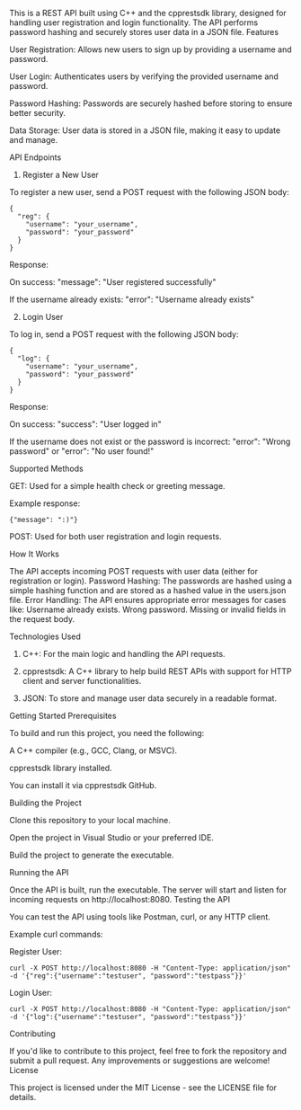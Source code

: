 This is a REST API built using C++ and the cpprestsdk library, designed for handling user registration and login functionality. The API performs password hashing and securely stores user data in a JSON file.
Features

User Registration: Allows new users to sign up by providing a username and password.

User Login: Authenticates users by verifying the provided username and password.

Password Hashing: Passwords are securely hashed before storing to ensure better security.

Data Storage: User data is stored in a JSON file, making it easy to update and manage.

API Endpoints
1. Register a New User

To register a new user, send a POST request with the following JSON body:

    {
      "reg": {
        "username": "your_username",
        "password": "your_password"
      }
    }

Response:

On success: "message": "User registered successfully"

If the username already exists: "error": "Username already exists"

2. Login User

To log in, send a POST request with the following JSON body:

    {
      "log": {
        "username": "your_username",
        "password": "your_password"
      }
    }

Response:

On success: "success": "User logged in"

If the username does not exist or the password is incorrect: "error": "Wrong password" or "error": "No user found!"

Supported Methods

GET: Used for a simple health check or greeting message.

Example response: 
    
    {"message": ":)"}

POST: Used for both user registration and login requests.

How It Works

The API accepts incoming POST requests with user data (either for registration or login).
Password Hashing: The passwords are hashed using a simple hashing function and are stored as a hashed value in the users.json file.
Error Handling: The API ensures appropriate error messages for cases like:
Username already exists.
Wrong password.
Missing or invalid fields in the request body.

Technologies Used

1. C++: For the main logic and handling the API requests.

2. cpprestsdk: A C++ library to help build REST APIs with support for HTTP client and server functionalities.

3. JSON: To store and manage user data securely in a readable format.

Getting Started
Prerequisites

To build and run this project, you need the following:

A C++ compiler (e.g., GCC, Clang, or MSVC).

cpprestsdk library installed.

You can install it via cpprestsdk GitHub.

Building the Project

Clone this repository to your local machine.

Open the project in Visual Studio or your preferred IDE.

Build the project to generate the executable.

Running the API

Once the API is built, run the executable. The server will start and listen for incoming requests on http://localhost:8080.
Testing the API

You can test the API using tools like Postman, curl, or any HTTP client.

Example curl commands:

Register User:

    curl -X POST http://localhost:8080 -H "Content-Type: application/json" -d '{"reg":{"username":"testuser", "password":"testpass"}}'

Login User:

    curl -X POST http://localhost:8080 -H "Content-Type: application/json" -d '{"log":{"username":"testuser", "password":"testpass"}}'

Contributing

If you'd like to contribute to this project, feel free to fork the repository and submit a pull request. Any improvements or suggestions are welcome!
License

This project is licensed under the MIT License - see the LICENSE file for details.
